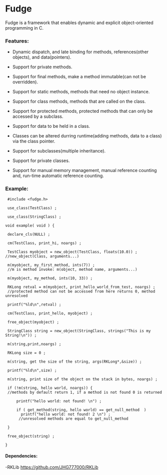 # Fudge

Fudge is a framework that enables dynamic and explicit object-oriented programming in C.

### Features:

* Dynamic dispatch, and late binding for methods, references(other objects), and data(pointers).

* Support for private methods.

* Support for final methods, make a method immutable(can not be overridden).

* Support for static methods, methods that need no object instance.

* Support for class methods, methods that are called on the class.

* Support for protected methods, protected methods that can only be accessed by a subclass.

* Support for data to be held in a class.

* Classes can be altered durring runtime(adding methods, data to a class) via the class pointer.

* Support for subclasses(multiple inheritance).

* Support for private classes.

* Support for manual memory management, manual reference counting and, run-time automatic reference counting.

### Example:

     #include <fudge.h>

     use_class(TestClass) ;

     use_class(StringClass) ;

    void example( void ) {
    
     declare_cls(NULL) ;
    
     cm(TestClass, print_hi, noargs) ;
    
     TestClass myobject = new_object(TestClass, floats(10.0)) ; //new_object(Class, arguments...)
    
     m(myobject, my_first_method, ints(7)) ; 
     //m is method invoke: m(object, method name, arguments...)
    
     m(myobject, my_method, ints(10, 33)) ;
    
     RKLong retval = m(myobject, print_hello_world_from_test, noargs) ; 
     //protected method can not be accessed from here returns 0, method unresolved
    
     printf("%ld\n",retval) ;
    
     cm(TestClass, print_hello, myobject) ;
    
     free_object(myobject) ;
    
     StringClass string = new_object(StringClass, strings("This is my String!\n")) ;
    
     m(string,print,noargs) ;
     
     RKLong size = 0 ;
    
     m(string, get the size of the string, args(RKLong*,&size)) ;
    
     printf("%ld\n",size) ;
    
     m(string, print size of the object on the stack in bytes, noargs) ;
    
     if (!m(string, hello world, noargs)) { 
     //methods by default return 1, if a method is not found 0 is returned
        
         printf("hello world: not found! \n") ;
        
         if ( get_method(string, hello world) == get_null_method  ) 
           printf("hello world: not found! 2 \n") ; 
          //unresolved methods are equal to get_null_method
        
     }
    
     free_object(string) ;

    }


#### Dependencies: 

 -RKLib https://github.com/JHG777000/RKLib